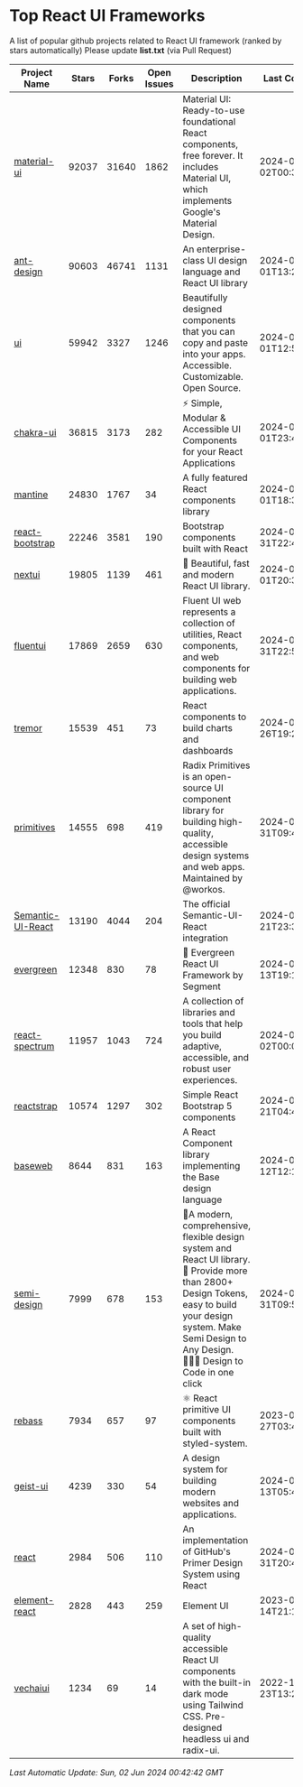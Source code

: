 # Top React UI Frameworks

A list of popular github projects related to React UI framework (ranked by stars automatically)
Please update **list.txt** (via Pull Request)

| Project Name | Stars | Forks | Open Issues | Description | Last Commit |
| ------------ | ----- | ----- | ----------- | ----------- | ----------- |
| [material-ui](https://github.com/mui/material-ui) |92037|31640|1862|Material UI: Ready-to-use foundational React components, free forever. It includes Material UI, which implements Google&#39;s Material Design.|2024-06-02T00:33:20Z|
| [ant-design](https://github.com/ant-design/ant-design) |90603|46741|1131|An enterprise-class UI design language and React UI library|2024-06-01T13:22:34Z|
| [ui](https://github.com/shadcn-ui/ui) |59942|3327|1246|Beautifully designed components that you can copy and paste into your apps. Accessible. Customizable. Open Source.|2024-06-01T12:57:24Z|
| [chakra-ui](https://github.com/chakra-ui/chakra-ui) |36815|3173|282|⚡️ Simple, Modular &amp; Accessible UI Components for your React Applications|2024-06-01T23:46:59Z|
| [mantine](https://github.com/mantinedev/mantine) |24830|1767|34|A fully featured React components library|2024-06-01T18:32:35Z|
| [react-bootstrap](https://github.com/react-bootstrap/react-bootstrap) |22246|3581|190|Bootstrap components built with React|2024-05-31T22:46:34Z|
| [nextui](https://github.com/nextui-org/nextui) |19805|1139|461|🚀   Beautiful, fast and modern React UI library.|2024-06-01T20:36:41Z|
| [fluentui](https://github.com/microsoft/fluentui) |17869|2659|630|Fluent UI web represents a collection of utilities, React components, and web components for building web applications.|2024-05-31T22:54:39Z|
| [tremor](https://github.com/tremorlabs/tremor) |15539|451|73|React components to build charts and dashboards|2024-05-26T19:20:57Z|
| [primitives](https://github.com/radix-ui/primitives) |14555|698|419|Radix Primitives is an open-source UI component library for building high-quality, accessible design systems and web apps. Maintained by @workos.|2024-05-31T09:42:51Z|
| [Semantic-UI-React](https://github.com/Semantic-Org/Semantic-UI-React) |13190|4044|204|The official Semantic-UI-React integration|2024-05-21T23:36:27Z|
| [evergreen](https://github.com/segmentio/evergreen) |12348|830|78|🌲 Evergreen React UI Framework by Segment|2024-02-13T19:17:40Z|
| [react-spectrum](https://github.com/adobe/react-spectrum) |11957|1043|724|A collection of libraries and tools that help you build adaptive, accessible, and robust user experiences.|2024-06-02T00:08:49Z|
| [reactstrap](https://github.com/reactstrap/reactstrap) |10574|1297|302|Simple React Bootstrap 5 components|2024-05-21T04:48:21Z|
| [baseweb](https://github.com/uber/baseweb) |8644|831|163|A React Component library implementing the Base design language|2024-04-12T12:16:17Z|
| [semi-design](https://github.com/DouyinFE/semi-design) |7999|678|153|🚀A modern, comprehensive, flexible design system and React UI library. 🎨 Provide more than 2800+ Design Tokens, easy to build your design system. Make Semi Design to Any Design.  🧑🏻‍💻 Design to Code in one click |2024-05-31T09:57:11Z|
| [rebass](https://github.com/rebassjs/rebass) |7934|657|97|:atom_symbol: React primitive UI components built with styled-system.|2023-07-27T03:42:53Z|
| [geist-ui](https://github.com/geist-org/geist-ui) |4239|330|54|A design system for building modern websites and applications.|2024-01-13T05:49:45Z|
| [react](https://github.com/primer/react) |2984|506|110|An implementation of GitHub&#39;s Primer Design System using React|2024-05-31T20:40:14Z|
| [element-react](https://github.com/ElemeFE/element-react) |2828|443|259|Element UI|2023-01-14T21:13:08Z|
| [vechaiui](https://github.com/vechai/vechaiui) |1234|69|14|A set of high-quality accessible React UI components with the built-in dark mode using Tailwind CSS. Pre-designed headless ui and radix-ui.|2022-12-23T13:29:41Z|

*Last Automatic Update: Sun, 02 Jun 2024 00:42:42 GMT*